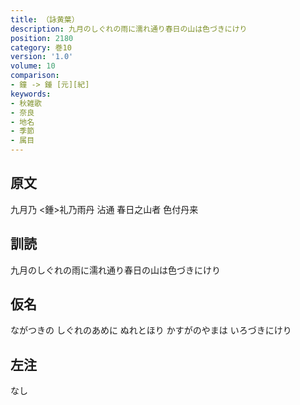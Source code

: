 ```yaml
---
title: （詠黄葉）
description: 九月のしぐれの雨に濡れ通り春日の山は色づきにけり
position: 2180
category: 巻10
version: '1.0'
volume: 10
comparison:
- 鐘 -> 鍾 [元][紀]
keywords:
- 秋雑歌
- 奈良
- 地名
- 季節
- 属目
---
```


## 原文

九月乃 <鍾>礼乃雨丹 沾通 春日之山者 色付丹来

## 訓読

九月のしぐれの雨に濡れ通り春日の山は色づきにけり

## 仮名

ながつきの しぐれのあめに ぬれとほり かすがのやまは いろづきにけり

## 左注

なし
